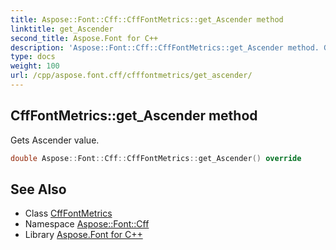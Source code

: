```yaml
---
title: Aspose::Font::Cff::CffFontMetrics::get_Ascender method
linktitle: get_Ascender
second_title: Aspose.Font for C++
description: 'Aspose::Font::Cff::CffFontMetrics::get_Ascender method. Gets Ascender value in C++.'
type: docs
weight: 100
url: /cpp/aspose.font.cff/cfffontmetrics/get_ascender/
---
```

## CffFontMetrics::get_Ascender method


Gets Ascender value.

```cpp
double Aspose::Font::Cff::CffFontMetrics::get_Ascender() override
```

## See Also

* Class [CffFontMetrics](../)
* Namespace [Aspose::Font::Cff](../../)
* Library [Aspose.Font for C++](../../../)
